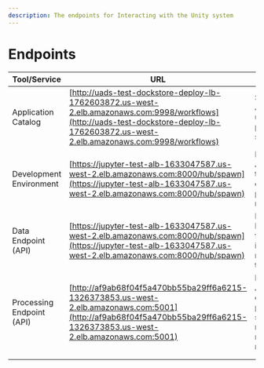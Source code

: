 ```yaml
---
description: The endpoints for Interacting with the Unity system
---
```


# Endpoints

| Tool/Service              | URL                                                                                                                                                                                      | Usage                                                                                               | Tutorial |
| ------------------------- | ---------------------------------------------------------------------------------------------------------------------------------------------------------------------------------------- | --------------------------------------------------------------------------------------------------- | -------- |
| Application Catalog       | [http://uads-test-dockstore-deploy-lb-1762603872.us-west-2.elb.amazonaws.com:9998/workflows](http://uads-test-dockstore-deploy-lb-1762603872.us-west-2.elb.amazonaws.com:9998/workflows) | Storage of Applications for usage in the processing system.                                         | TBD      |
| Development Environment   | [https://jupyter-test-alb-1633047587.us-west-2.elb.amazonaws.com:8000/hub/spawn](https://jupyter-test-alb-1633047587.us-west-2.elb.amazonaws.com:8000/hub/spawn)                         | Develop Applications for the application catalog. low-level process/execution management.           | TBD      |
| Data Endpoint (API)       | [https://jupyter-test-alb-1633047587.us-west-2.elb.amazonaws.com:8000/hub/spawn](https://jupyter-test-alb-1633047587.us-west-2.elb.amazonaws.com:8000/hub/spawn)                         | Data Access and Processing API for finding data of interest and requesting transformations          | TBD      |
| Processing Endpoint (API) | [http://af9ab68f04f5a470bb55ba29ff6a6215-1326373853.us-west-2.elb.amazonaws.com:5001](http://af9ab68f04f5a470bb55ba29ff6a6215-1326373853.us-west-2.elb.amazonaws.com:5001)               | Request Application deployment to the processing system, execute, monitor and retrieve job results. | TBD      |
|                           |                                                                                                                                                                                          |                                                                                                     |          |
|                           |                                                                                                                                                                                          |                                                                                                     |          |
